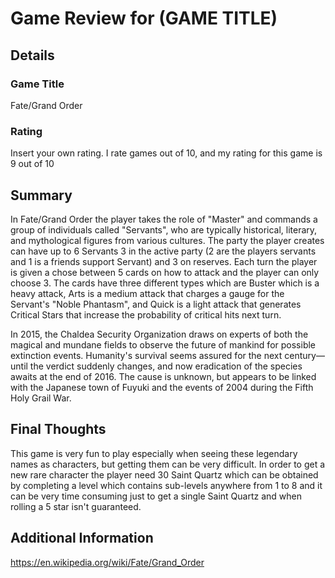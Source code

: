 # Game Review for (GAME TITLE)

## Details

### Game Title

Fate/Grand Order

### Rating

Insert your own rating.
I rate games out of 10, and my rating for this game is 9 out of 10 

## Summary

In Fate/Grand Order the player takes the role of "Master" and commands a 
group of individuals called "Servants", who are typically historical, literary, 
and mythological figures from various cultures. The party the player creates can have up to 6 Servants
3 in the active party (2 are the players servants and 1 is a friends support Servant) and 3 on reserves.
Each turn the player is given a chose between 5 cards on how to attack and the player can only choose 3. 
The cards have three different types which are Buster which is a heavy attack, Arts is a medium attack that
charges a gauge for the Servant's "Noble Phantasm", and Quick is a light attack that generates Critical Stars 
that increase the probability of critical hits next turn. 

In 2015, the Chaldea Security Organization draws on experts of both the magical and mundane fields to observe 
the future of mankind for possible extinction events. Humanity's survival seems assured for the next century—until 
the verdict suddenly changes, and now eradication of the species awaits at the end of 2016. The cause is unknown, but 
appears to be linked with the Japanese town of Fuyuki and the events of 2004 during the Fifth Holy Grail War.

## Final Thoughts

This game is very fun to play especially when seeing these legendary names as characters, but getting them can be very difficult.
In order to get a new rare character the player need 30 Saint Quartz which can be obtained by completing a level which contains sub-levels anywhere
from 1 to 8 and it can be very time consuming just to get a single Saint Quartz and when rolling a 5 star isn't guaranteed.

## Additional Information

https://en.wikipedia.org/wiki/Fate/Grand_Order
